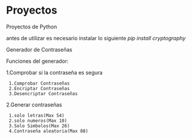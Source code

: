 # Proyectos
 Proyectos de Python
 
antes de utilizar es necesario instalar lo siguiente *pip install cryptography*

Generador de Contraseñas 

Funciones del generador:

1.Comprobar si la contraseña es segura

     1.Comprobar Contraseñas
     2.Encriptar Contraseñas
     3.Desencriptar Contraseñas
   

2.Generar contraseñas

     1.solo letras(Max 54)
     2.solo numeros(Max 10)
     3.Solo Simbolos(Max 26)  
     4.Contraseña aleatoria(Max 88)
